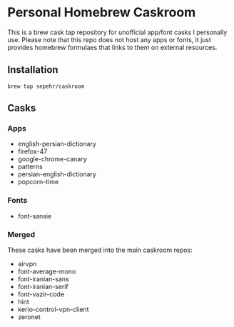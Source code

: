 # Personal Homebrew Caskroom
This is a brew cask tap repository for unofficial app/font casks I personally use. Please note that this repo does not host any apps or fonts, it just provides homebrew formulaes that links to them on external resources.  

## Installation
```shell
brew tap sepehr/caskroom
```

## Casks
### Apps
- english-persian-dictionary
- firefox-47
- google-chrome-canary
- patterns
- persian-english-dictionary
- popcorn-time

### Fonts
- font-sansie

### Merged
These casks have been merged into the main caskroom repos:  

- airvpn
- font-average-mono
- font-iranian-sans
- font-iranian-serif
- font-vazir-code
- hint
- kerio-control-vpn-client
- zeronet
